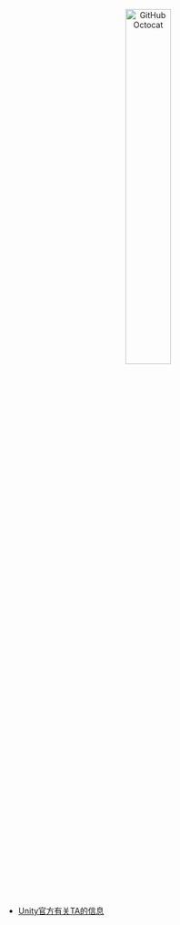 <p align="center">
  <img alt="GitHub Octocat" src="https://longshilin.com/images/favicon.png" width="40%">
</p>

  - [Unity官方有关TA的信息](unity-office-ta.md)

